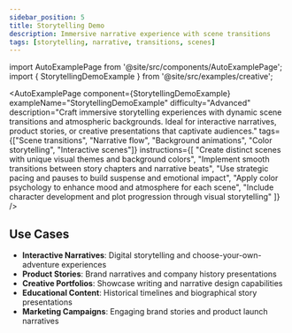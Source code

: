 ```yaml
---
sidebar_position: 5
title: Storytelling Demo
description: Immersive narrative experience with scene transitions
tags: [storytelling, narrative, transitions, scenes]
---
```


import AutoExamplePage from '@site/src/components/AutoExamplePage';
import { StorytellingDemoExample } from '@site/src/examples/creative';

<AutoExamplePage
component={StorytellingDemoExample}
exampleName="StorytellingDemoExample"
difficulty="Advanced"
description="Craft immersive storytelling experiences with dynamic scene transitions and atmospheric backgrounds. Ideal for interactive narratives, product stories, or creative presentations that captivate audiences."
tags={["Scene transitions", "Narrative flow", "Background animations", "Color storytelling", "Interactive scenes"]}
instructions={[
"Create distinct scenes with unique visual themes and background colors",
"Implement smooth transitions between story chapters and narrative beats",
"Use strategic pacing and pauses to build suspense and emotional impact",
"Apply color psychology to enhance mood and atmosphere for each scene",
"Include character development and plot progression through visual storytelling"
]}
/>

## Use Cases

- **Interactive Narratives**: Digital storytelling and choose-your-own-adventure experiences
- **Product Stories**: Brand narratives and company history presentations
- **Creative Portfolios**: Showcase writing and narrative design capabilities
- **Educational Content**: Historical timelines and biographical story presentations
- **Marketing Campaigns**: Engaging brand stories and product launch narratives